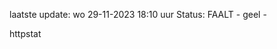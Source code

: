 laatste update: 
wo 29-11-2023 18:10   uur 
Status: FAALT - geel - 
<div class="service Y">httpstat</div>